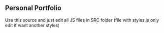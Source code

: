 ## Personal Portfolio

Use this source and just edit all JS files in SRC folder (file with styles.js only edit if want another styles)



